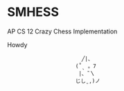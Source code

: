 # SMHESS
 AP CS 12 Crazy Chess Implementation

Howdy

                            ╱|、
                          (˚ˎ 。7  
                           |、˜〵          
                          じしˍ,)ノ
